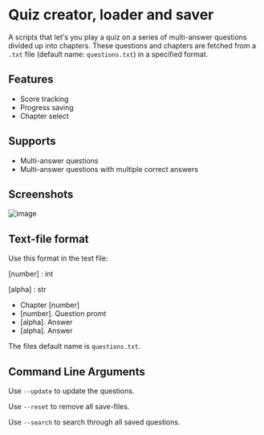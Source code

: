 # Quiz creator, loader and saver

A scripts that let's you play a quiz on a series of multi-answer questions divided up into chapters. 
These questions and chapters are fetched from a `.txt` file (default name: `questions.txt`) in a specified format.

## Features

- Score tracking
- Progress saving
- Chapter select

## Supports

- Multi-answer questions
- Multi-answer questions with multiple correct answers

## Screenshots

![image](https://user-images.githubusercontent.com/63741680/159105089-796b8f4e-8ec8-4e83-9a2f-bc3023cb7069.png)

## Text-file format

Use this format in the text file:

[number] : int

[alpha] : str

* Chapter [number]
* [number]. Question promt
* [alpha]. Answer
* [alpha]. Answer

The files default name is `questions.txt`.

## Command Line Arguments

Use `--update` to update the questions.

Use `--reset` to remove all save-files.

Use `--search` to search through all saved questions.
